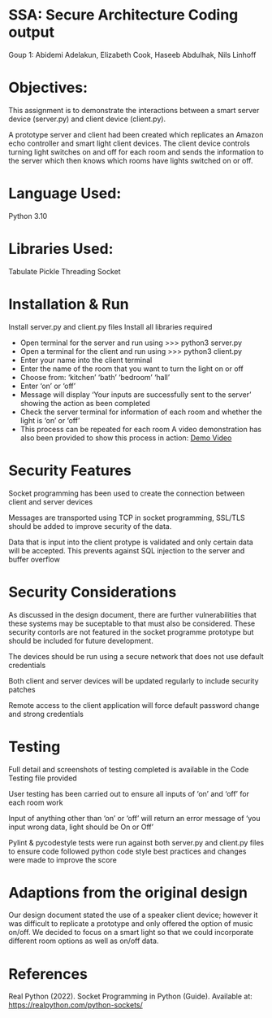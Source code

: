 # SSA: Secure Architecture Coding output

Goup 1:
Abidemi Adelakun,
Elizabeth Cook,
Haseeb Abdulhak,
Nils Linhoff

# Objectives:
This assignment is to demonstrate the interactions between a smart server device (server.py) and client device (client.py). 

A prototype server and client had been created which replicates an Amazon echo controller and smart light client devices. The client device controls turning light switches on and off for each room and sends the information to the server which then knows which rooms have lights switched on or off.

# Language Used: 
Python 3.10


# Libraries Used: 
Tabulate 
Pickle
Threading
Socket


# Installation & Run
Install server.py and client.py files
Install all libraries required
-	Open terminal for the server and run using >>> python3 server.py
-	Open a terminal for the client and run using >>> python3 client.py
-	Enter your name into the client terminal 
-	Enter the name of the room that you want to turn the light on or off
-	Choose from:
‘kitchen’
‘bath’
‘bedroom’
‘hall’
-	Enter ‘on’ or ‘off’ 
-	Message will display ‘Your inputs are successfully sent to the server’ showing the action as been completed
-	Check the server terminal for information of each room and whether the light is ‘on’ or ‘off’
-	This process can be repeated for each room 
A video demonstration has also been provided to show this process in action:
[Demo Video](Coding_output_demo.mp4)

# Security Features 
Socket programming has been used to create the connection between client and server devices

Messages are transported using TCP in socket programming, SSL/TLS should be added to improve security of the data.

Data that is input into the client protype is validated and only certain data will be accepted. This prevents against SQL injection to the server and buffer overflow

# Security Considerations
As discussed in the design document, there are further vulnerabilities that these systems may be suceptable to that must also be considered. These security contorls are not featured in the socket programme prototype but should be included for future development.

The devices should be run using a secure network that does not use default credentials

Both client and server devices will be updated regularly to include security patches 

Remote access to the client application will force default password change and strong credentials 

# Testing
Full detail and screenshots of testing completed is available in the Code Testing file provided

User testing has been carried out to ensure all inputs of ‘on’ and ‘off’ for each room work 

Input of anything other than ‘on’ or ‘off’ will return an error message of ‘you input wrong data, light should be On or Off’

Pylint & pycodestyle tests were run against both server.py and client.py files to ensure code followed python code style best practices and changes were made to improve the score 

# Adaptions from the original design
Our design document stated the use of a speaker client device; however it was difficult to replicate a prototype and only offered the option of music on/off. We decided to focus on a smart light so that we could incorporate different room options as well as on/off data.

# References
Real Python (2022). Socket Programming in Python (Guide). Available at: https://realpython.com/python-sockets/ 


